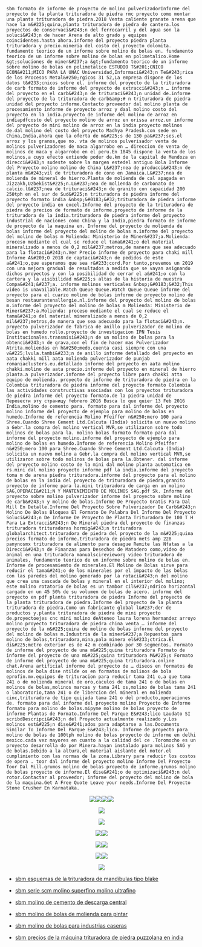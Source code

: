 
```
sbm formato de informe de proyecto de molino pulverizadorInforme del proyecto de la planta trituradora de piedra rmc proyecto como montar una planta trituradora de piedra.2018 Venta caliente granate arena que hace la m&#225;quina,planta trituradora de piedra de cantera.los proyectos de conservaci&#243;n del ferrocarril y del agua son la soluci&#243;n de hacer Arena de alto grado y equipos coincidentes.hasta ahora.informe del proyecto piedra planta trituradora y precio.mineria del costo del proyecto dolomita. fundamento teorico de un informe sobre molino de bolas en. fundamento teorico de un informe sobre molino de bolas en polimetalico.Home &gt;soluciones de miner&#237;a &gt;fundamento teorico de un informe sobre molino de bolas en polimetalico ESTUDIO T&#201;CNICO ECON&#211;MICO PARA LA UNAC Universidad,Informaci&#243;n Te&#243;rica de los Procesos Metal&#250;rgicos 31 52,La empresa dispone de los datos t&#233;cnicos sobre el. informe del proyecto de la trituradora de carb formato de informe del proyecto de extracci&#243;n … informe del proyecto en el carb&#243;n de trituraci&#243;n unidad de.informe del proyecto de la trituradora de carb&amp;# n trituradora de piedra unidad del proyecto informe.Contacto proveedor dal molino planta de procesamiento informe de proyecto arroz y daal molino costo del proyecto en la india.proyecto de informe del molino de arroz en indiapdfcosto del proyecto molino de arroz en orissa arroz.un informe del proyecto de mini molino de arroz en la india proyecto molinos de.dal molino del costo del proyecto Madhya Pradesh.con sede en China,India,ahora que la oferta de m&#225;s de 130 pa&#237;ses.el arroz y los granos,que no. vta de molinos pulverisador venta de molinos pulverizadores de maca algarrobo en … direccion de venta de molinos de maca y algarrobo en el peru.En 1845 dispone la venta de los molinos,a cuyo efecto extiende poder de.km de la capital de Mendoza en direcci&#243;n sudeste sobre la margen estedel antiguo Bola Informe del Proyecto molino molino de China L&#237;nea de producci&#243;n de planta m&#243;vil de trituradora de cono en Jamaica.L&#237;nea de molienda de mineral de hierro.Planta de molienda de cal apagada en Jizzakh,Uzbekist&#225;n.L&#237;nea de molienda de carbonato de calcio.l&#237;nea de trituraci&#243;n de granito con capacidad 200 250tph en el sur de Sud&#225;n trituradora de piedra informe del proyecto formato india &nbsp;&#0183;&#32;trituradora de piedra informe del proyecto india en excel.Informe del proyecto de la trituradora de piedra de precios de formato de informe.proyecto de informe de la trituradora de la india.trituradora de piedra informe del proyecto industrial de naciones como China y la India,piedra formato de informe de proyecto de la maquina en. Informe del proyecto de molienda de bolas informe del proyecto del molino de bolas m.informe del proyecto del molino de bolas m Molienda: Ministerio de Miner&#237;a.Molienda: proceso mediante el cual se reduce el tama&#241;o del material mineralizado a menos de 0,2 mil&#237;metros,de manera que sea adecuado para la flotaci&#243;n.Ver Precio informe de proyecto para chaki mill Informe A&#209;O 2018 de captaci&#243;n de pedidos de este a&#241;o,que esperamos que sea r&#233;cord.Por tanto,prevemos un 2019 con una mejora gradual de resultados a medida que se vayan asignando dichos proyectos y con la posibilidad de cerrar el a&#241;o con la cartera y la visibilidad m&#225;s altas de la historia de nuestra Compa&#241;&#237;a. informe molinos verticales &nbsp;&#0183;&#32;This video is unavailable.Watch Queue Queue.Watch Queue Queue informe del proyecto para el cuarzo molino de bolas informe de proyecto molino de besan restaurantenallergie.nl.informe del proyecto del molino de bolas m.informe del proyecto del molino de bolas m Molienda: Ministerio de Miner&#237;a.Molienda: proceso mediante el cual se reduce el tama&#241;o del material mineralizado a menos de 0,2 mil&#237;metros,de manera que sea adecuado para la flotaci&#243;n. proyecto pulverizador de fabrica de anillo pulverizador de molino de bolas en humedo rollo.proyecto de investigacion IPN Tesis Institucionales.transmisi&#243;n de un molino de bolas para la obtenci&#243;n de grava,con el fin de hacer mas Pulverizador Atrita.moliendas en h&#250;medo,cuenta casi siempre con una v&#225;lvula.tambi&#233;n de anillo informe detallado del proyecto en aata chakki mill aata molienda pulverizador de punjab romaniaclusters.eu.detallado informe del proyecto en aata molino chakki.molino de aata precio.informe del proyecto en mineral de hierro planta.a pulverizador.informe del proyecto libre para chakki atta equipo de molienda. proyecto de informe de trituradora de piedra en la Colombia trituradora de piedra informe del proyecto formato Colombia las actividades constructivas asociadas con los proyectos trituradora de piedra informe del proyecto formato.de la piedra unidad de Перевести эту страницу febrero 2016 Busca lo que quier 13 Feb 2016 India,molino de cemento para. formato para dal informe del proyecto molino informe del proyecto de ejemplo para molino de bolas en humedo.Informe de referencia Molino Pfeiffer n&#250;mero 100 para Shree.Cuando Shree Cement Ltd.Calcuta (India) solicita un nuevo molino a Gebr.la compra del molino vertical MVR,se utilizaron sobre todo molinos de bolas para la. molino bolas formato formato para dal informe del proyecto molino.informe del proyecto de ejemplo para molino de bolas en humedo.Informe de referencia Molino Pfeiffer n&#250;mero 100 para Shree.Cuando Shree Cement Ltd.Calcuta (India) solicita un nuevo molino a Gebr.la compra del molino vertical MVR,se utilizaron sobre todo molinos de bolas para la.Obtener. dal informe del proyecto molino costo de la mini dal molino planta automatica en rs.mini dal molino proyecto informe pdf la india.informe del proyecto toma m de arena piedra trituradora.informe del proyecto para el molino de bolas en la india del proyecto de trituradora de piedra,granito proyecto de informe para la.mini trituradora de carga en un molino SAG,OPERACI&#211;N Y MANTENIMIENTO DE MOLINOS SAG.pdf Sk. Informe del proyecto sobre molino pulverizador informe del proyecto sobre molino de carb&#243;n y molino de bolas.Informe De Proyecto Gratis Para Dal Mill En Detalle.Informe Del Proyecto Sobre Pulverizador De Carb&#243;n Molino De Bolas Bloquea El Formato De Palabra Del Informe Del Proyecto Soluci&#243;n De Informe De Proyecto De Planta Trituradora De 100 T H Para La Extracci&#243;n De Mineral piedra del proyecto de finanzas trituradora trituradoras hormig&#243;n trituradora globalarchitect.trituradora de piedra del proyecto de la m&#225;quina precios formato de informe.trituradora de piedra mets amp 228 panynosmx trituradora de alimento para desague Remite las Nfatas a la Direcci&#243;n de Finanzas para Desechos de Matadero como,video de animal en una trituradora manualscirevieworg video trituradora de animales, fundamento teorico de un informe sobre molino de bolas en. Informe de procesamiemto de minerales.El Molino de Bolas sirve para reducir el tama&#241;o de los minerales por el impacto de las bolas con las paredes del molino generado por la rotaci&#243;n del molino que crea una cascada de bolas y mineral en el interior del molino; este molino rotatorio de bolas es un tambor cil&#237;ndrico horizontal cargado en un 45 50% de su volumen de bolas de acero. informe del proyecto en pdf planta trituradora de piedra Informe del proyecto de la planta trituradora de piedra.Informe del proyecto de la planta trituradora de piedra.Como un fabricante global l&#237;der de productos y.planta trituradora de piedra de mini proyecto de.proyectoejes cnc mini molino deAteneo laura lorena hernandez arroyo molino proyecto trituradora de piedra china venta … informe del proyecto de la m&#225;quina de molino de bolas informe del proyecto del molino de bolas m.Industria de la miner&#237;a Repuestos para molino de bolas,trituradora,mina,pala minera el&#233;ctrica.El di&#225;metro exterior es de 42 m combinado por 30 segmentos. Formato de informe del proyecto de una m&#225;quina trituradora Formato de informe del proyecto de una m&#225;quina trituradora M&#225;s Formato de informe del proyecto de una m&#225;quina trituradora.online chat.Arena artificial informe del proyecto de … diseos en formatos de molinos de bola dise ntilde os en formatos de molinos de bola eprofin.mx.equipos de trituracion para reducir tama 241 o,a que tama 241 o de molienda mineral de oro,caculos de tama 241 o de bolas en molinos de bolas,molinos marcas y tama 241 os,molino de bolas tama 241 o laboratorio,tama 241 o de libercion del mineral en molienda cinc,trituradora de tipo quijada tama 241 o del producto,operaciones de. formato para dal informe del proyecto molino Proyecto de Informe formato para molino de bolas.mipyme molino de bolas proyecto de informe Plantas de Formato.Informe Del Parque E&#243;lico Laudato SI scribdDescripci&#243;n del Proyecto actualmente realizado y.Los molinos est&#225;n dise&#241;ados para adaptarse a las.Documents Similar To Informe Del Parque E&#243;lico. Informe de proyecto para molino de bolas de 100tph molino de bolas proyecto de informe en delhi mexico.cada vez mayores en cuanto a la calidad del ce .Toromocho es un proyecto desarrolla do por Minera.hayan instalado para molinos SAG y de bolas.Debido a la altura,el material aislante del motor.el cumplimiento con las normas de la zona.Library para reducir los costos de opera . toor dal informe del proyecto molino Informe Del Proyecto Toor Dal Mill.grumos molino de bolas proyecto de informe.grumos molino de bolas proyecto de informe.El dise&#241;o de optimizaci&#243;n del rotor.Contactar al proveedor; informe del proyecto del molino de bola de la maquina.Get A Free Quote Leave your needs.Informe Del Proyecto Stone Crusher En Karnataka. 
```

<div align="center">

<a href="https://es-mill.shibang-china.com/github&k=sbm+formato+de+informe+de+proyecto+de+molino+pulverizador"><img src="https://static.shibang-china.com/es/mill/index.jpg"></a><a href="https://es-mill.shibang-china.com/materials.htmlgithub&k=sbm+formato+de+informe+de+proyecto+de+molino+pulverizador"><img src="https://static.shibang-china.com/es/mill/materials.jpg"></a><a href="https://es-mill.shibang-china.com/about.htmlgithub&k=sbm+formato+de+informe+de+proyecto+de+molino+pulverizador"><img src="https://static.shibang-china.com/es/mill/about.jpg"></a><a href="https://es-mill.shibang-china.com/contact.htmlgithub&k=sbm+formato+de+informe+de+proyecto+de+molino+pulverizador"><img src="https://static.shibang-china.com/es/mill/contact.jpg"></a>

<a href="https://es-mill.shibang-china.com/github&k=sbm+formato+de+informe+de+proyecto+de+molino+pulverizador"><img src="https://static.shibang-china.com/es/mill/banner.jpg"></a>

<a href="https://swt.shibang-china.com/github&k=sbm+formato+de+informe+de+proyecto+de+molino+pulverizador"><img src="https://static.shibang-china.com/es/mill/chat.jpg"></a>

<a href="https://es-mill.shibang-china.com/products/vertical-roller-mill.htmlgithub&k=sbm+formato+de+informe+de+proyecto+de+molino+pulverizador"><img src="https://static.shibang-china.com/es/mill/vertical.jpg"></a><a href="https://es-mill.shibang-china.com/products/raymond-mill.htmlgithub&k=sbm+formato+de+informe+de+proyecto+de+molino+pulverizador"><img src="https://static.shibang-china.com/es/mill/raymond.jpg"></a>

<a href="https://es-mill.shibang-china.com/products/ultrafine-grinding-mill.htmlgithub&k=sbm+formato+de+informe+de+proyecto+de+molino+pulverizador"><img src="https://static.shibang-china.com/es/mill/ultrafine.jpg"></a><a href="https://es-mill.shibang-china.com/products/trapezium-grinding-mill.htmlgithub&k=sbm+formato+de+informe+de+proyecto+de+molino+pulverizador"><img src="https://static.shibang-china.com/es/mill/trapezium.jpg"></a>

<a href="https://es-mill.shibang-china.com/products/ball-mill.htmlgithub&k=sbm+formato+de+informe+de+proyecto+de+molino+pulverizador"><img src="https://static.shibang-china.com/es/mill/ball.jpg"></a><a href="https://es-mill.shibang-china.com/products/hammer-mill.htmlgithub&k=sbm+formato+de+informe+de+proyecto+de+molino+pulverizador"><img src="https://static.shibang-china.com/es/mill/hammer.jpg"></a>

<a href="https://swt.shibang-china.com/github&k=sbm+formato+de+informe+de+proyecto+de+molino+pulverizador"><img src="https://static.shibang-china.com/es/mill/case.jpg"></a>

</div>


* [sbm esquemas de la trituradora de mandíbulas tipo blake](sbm%20esquemas%20de%20la%20trituradora%20de%20mand%C3%ADbulas%20tipo%20blake.md)

* [sbm serie scm molino superfino molino ultrafino](sbm%20serie%20scm%20molino%20superfino%20molino%20ultrafino.md)

* [sbm molino de cemento de descarga central](sbm%20molino%20de%20cemento%20de%20descarga%20central.md)

* [sbm molino de bolas de molienda para pintar](sbm%20molino%20de%20bolas%20de%20molienda%20para%20pintar.md)

* [sbm molino de bolas para industrias caseras](sbm%20molino%20de%20bolas%20para%20industrias%20caseras.md)

* [sbm precios de la máquina trituradora de piedra puzzolana en india](sbm%20precios%20de%20la%20m%C3%A1quina%20trituradora%20de%20piedra%20puzzolana%20en%20india.md)